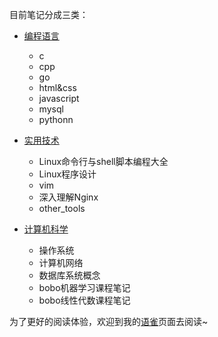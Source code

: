 目前笔记分成三类：

- [编程语言](https://github.com/LeoSirius/notes/tree/master/%E7%BC%96%E7%A8%8B%E8%AF%AD%E8%A8%80)
  - c
  - cpp
  - go
  - html&css
  - javascript
  - mysql
  - pythonn

- [实用技术](https://github.com/LeoSirius/notes/tree/master/%E5%AE%9E%E7%94%A8%E6%8A%80%E6%9C%AF)
  - Linux命令行与shell脚本编程大全
  - Linux程序设计
  - vim
  - 深入理解Nginx
  - other_tools

- [计算机科学](https://github.com/LeoSirius/notes/tree/master/%E8%AE%A1%E7%AE%97%E6%9C%BA%E7%A7%91%E5%AD%A6)
  - 操作系统
  - 计算机网络
  - 数据库系统概念
  - bobo机器学习课程笔记
  - bobo线性代数课程笔记

为了更好的阅读体验，欢迎到我的[语雀](https://www.yuque.com/leosirius)页面去阅读~
